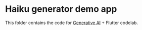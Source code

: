 # Haiku generator demo app

This folder contains the code for [Generative AI](https://developers.generativeai.google/) + Flutter codelab.